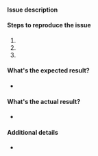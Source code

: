 
#### Issue description



#### Steps to reproduce the issue

1.  
2. 
3. 


#### What's the expected result?

-


#### What's the actual result?

-


#### Additional details 

-